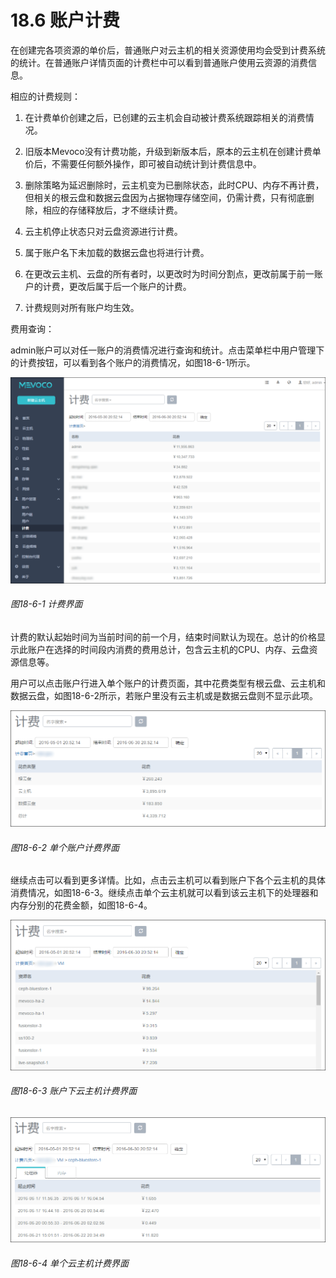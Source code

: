 # 18.6 账户计费

在创建完各项资源的单价后，普通账户对云主机的相关资源使用均会受到计费系统的统计。在普通账户详情页面的计费栏中可以看到普通账户使用云资源的消费信息。

相应的计费规则：

1. 在计费单价创建之后，已创建的云主机会自动被计费系统跟踪相关的消费情况。

2. 旧版本Mevoco没有计费功能，升级到新版本后，原本的云主机在创建计费单价后，不需要任何额外操作，即可被自动统计到计费信息中。

3. 删除策略为延迟删除时，云主机变为已删除状态，此时CPU、内存不再计费，但相关的根云盘和数据云盘因为占据物理存储空间，仍需计费，只有彻底删除，相应的存储释放后，才不继续计费。

4. 云主机停止状态只对云盘资源进行计费。

5. 属于账户名下未加载的数据云盘也将进行计费。

6. 在更改云主机、云盘的所有者时，以更改时为时间分割点，更改前属于前一账户的计费，更改后属于后一个账户的计费。

7. 计费规则对所有账户均生效。

费用查询：

admin账户可以对任一账户的消费情况进行查询和统计。点击菜单栏中用户管理下的计费按钮，可以看到各个账户的消费情况，如图18-6-1所示。

![png](../images/18-6-1.png "图18-6-1 计费界面")
###### 图18-6-1 计费界面

计费的默认起始时间为当前时间的前一个月，结束时间默认为现在。总计的价格显示此账户在选择的时间段内消费的费用总计，包含云主机的CPU、内存、云盘资源信息等。

用户可以点击账户行进入单个账户的计费页面，其中花费类型有根云盘、云主机和数据云盘，如图18-6-2所示，若账户里没有云主机或是数据云盘则不显示此项。

![png](../images/18-6-2.png "图18-6-2 单个账户计费界面")
###### 图18-6-2 单个账户计费界面

继续点击可以看到更多详情。比如，点击云主机可以看到账户下各个云主机的具体消费情况，如图18-6-3。继续点击单个云主机就可以看到该云主机下的处理器和内存分别的花费金额，如图18-6-4。

![png](../images/18-6-3.png "图18-6-3 账户下云主机计费界面")
###### 图18-6-3 账户下云主机计费界面

![png](../images/18-6-4.png "图18-6-4 单个云主机计费界面")
###### 图18-6-4 单个云主机计费界面
